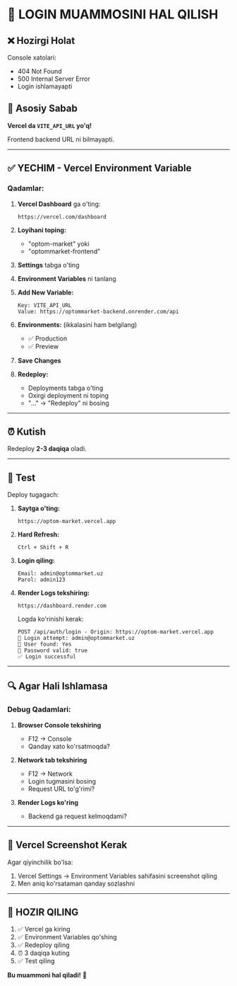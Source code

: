 # 🔧 LOGIN MUAMMOSINI HAL QILISH

## ❌ Hozirgi Holat

Console xatolari:
- 404 Not Found
- 500 Internal Server Error
- Login ishlamayapti

## 🎯 Asosiy Sabab

**Vercel da `VITE_API_URL` yo'q!**

Frontend backend URL ni bilmayapti.

---

## ✅ YECHIM - Vercel Environment Variable

### Qadamlar:

1. **Vercel Dashboard** ga o'ting:
   ```
   https://vercel.com/dashboard
   ```

2. **Loyihani toping:**
   - "optom-market" yoki
   - "optommarket-frontend"

3. **Settings** tabga o'ting

4. **Environment Variables** ni tanlang

5. **Add New Variable:**
   ```
   Key: VITE_API_URL
   Value: https://optommarket-backend.onrender.com/api
   ```

6. **Environments:** (ikkalasini ham belgilang)
   - ✅ Production
   - ✅ Preview

7. **Save Changes**

8. **Redeploy:**
   - Deployments tabga o'ting
   - Oxirgi deployment ni toping
   - "..." → "Redeploy" ni bosing

---

## ⏰ Kutish

Redeploy **2-3 daqiqa** oladi.

---

## 🧪 Test

Deploy tugagach:

1. **Saytga o'ting:**
   ```
   https://optom-market.vercel.app
   ```

2. **Hard Refresh:**
   ```
   Ctrl + Shift + R
   ```

3. **Login qiling:**
   ```
   Email: admin@optommarket.uz
   Parol: admin123
   ```

4. **Render Logs tekshiring:**
   ```
   https://dashboard.render.com
   ```
   
   Logda ko'rinishi kerak:
   ```
   POST /api/auth/login - Origin: https://optom-market.vercel.app
   🔐 Login attempt: admin@optommarket.uz
   👤 User found: Yes
   🔑 Password valid: true
   ✅ Login successful
   ```

---

## 🔍 Agar Hali Ishlamasa

### Debug Qadamlari:

1. **Browser Console tekshiring**
   - F12 → Console
   - Qanday xato ko'rsatmoqda?

2. **Network tab tekshiring**
   - F12 → Network
   - Login tugmasini bosing
   - Request URL to'g'rimi?

3. **Render Logs ko'ring**
   - Backend ga request kelmoqdami?

---

## 📱 Vercel Screenshot Kerak

Agar qiyinchilik bo'lsa:
1. Vercel Settings → Environment Variables sahifasini screenshot qiling
2. Men aniq ko'rsataman qanday sozlashni

---

## 🚀 HOZIR QILING

1. ✅ Vercel ga kiring
2. ✅ Environment Variables qo'shing
3. ✅ Redeploy qiling
4. ⏰ 3 daqiqa kuting
5. ✅ Test qiling

**Bu muammoni hal qiladi!** 🎯
